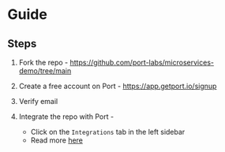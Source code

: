 # Guide

## Steps

1. Fork the repo - https://github.com/port-labs/microservices-demo/tree/main
2. Create a free account on Port - https://app.getport.io/signup
3. Verify email
4. Integrate the repo with Port -

   - Click on the `Integrations` tab in the left sidebar
   - Read more [here](https://docs.getport.io/build-your-software-catalog/sync-data-to-catalog/git/working-with-monorepos)
